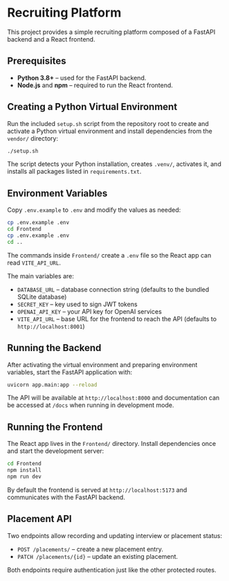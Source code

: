 # Recruiting Platform

This project provides a simple recruiting platform composed of a FastAPI backend and a React frontend.

## Prerequisites

- **Python 3.8+** – used for the FastAPI backend.
- **Node.js** and **npm** – required to run the React frontend.

## Creating a Python Virtual Environment

Run the included `setup.sh` script from the repository root to create and activate a Python virtual environment and install dependencies from the `vendor/` directory:

```bash
./setup.sh
```

The script detects your Python installation, creates `.venv/`, activates it, and installs all packages listed in `requirements.txt`.

## Environment Variables

Copy `.env.example` to `.env` and modify the values as needed:

```bash
cp .env.example .env
cd Frontend
cp .env.example .env
cd ..
```
The commands inside `Frontend/` create a `.env` file so the React app can read `VITE_API_URL`.

The main variables are:

- `DATABASE_URL` – database connection string (defaults to the bundled SQLite database)
- `SECRET_KEY` – key used to sign JWT tokens
- `OPENAI_API_KEY` – your API key for OpenAI services
- `VITE_API_URL` – base URL for the frontend to reach the API (defaults to `http://localhost:8001`)

## Running the Backend

After activating the virtual environment and preparing environment variables, start the FastAPI application with:

```bash
uvicorn app.main:app --reload
```

The API will be available at `http://localhost:8000` and documentation can be accessed at `/docs` when running in development mode.

## Running the Frontend

The React app lives in the `Frontend/` directory. Install dependencies once and start the development server:

```bash
cd Frontend
npm install
npm run dev
```

By default the frontend is served at `http://localhost:5173` and communicates with the FastAPI backend.

## Placement API

Two endpoints allow recording and updating interview or placement status:

- `POST /placements/` – create a new placement entry.
- `PATCH /placements/{id}` – update an existing placement.

Both endpoints require authentication just like the other protected routes.
